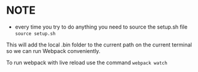 # NOTE
- every time you try to do anything you need to source the setup.sh file
`source setup.sh`

This will add the local .bin folder to the current path on the current terminal so we can run Webpack conveniently. 

To run webpack with live reload use the command
`webpack watch`